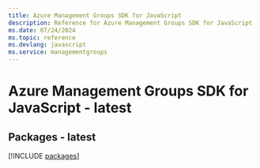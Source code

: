 ```yaml
---
title: Azure Management Groups SDK for JavaScript
description: Reference for Azure Management Groups SDK for JavaScript
ms.date: 07/24/2024
ms.topic: reference
ms.devlang: javascript
ms.service: managementgroups
---
```

# Azure Management Groups SDK for JavaScript - latest
## Packages - latest
[!INCLUDE [packages](management-groups-index.md)]
